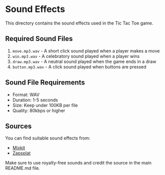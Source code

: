 # Sound Effects

This directory contains the sound effects used in the Tic Tac Toe game.

## Required Sound Files

1. `move.mp3.wav` - A short click sound played when a player makes a move
2. `win.mp3.wav` - A celebratory sound played when a player wins
3. `draw.mp3.wav` - A neutral sound played when the game ends in a draw
4. `button.mp3.wav` - A click sound played when buttons are pressed

## Sound File Requirements

- Format: WAV
- Duration: 1-5 seconds
- Size: Keep under 100KB per file
- Quality: 80kbps or higher

## Sources

You can find suitable sound effects from:
- [Mixkit](https://mixkit.co/)
- [Zapsplat](https://www.zapsplat.com/)

Make sure to use royalty-free sounds and credit the source in the main README.md file. 
